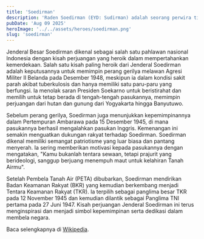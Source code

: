 ```yaml
---
title: 'Soedirman'
description: 'Raden Soedirman (EYD: Sudirman) adalah seorang perwira tinggi Indonesia selama Revolusi Nasional Indonesia. Ia sangat dihormati di Indonesia sebagai Panglima Besar pertama Tentara Nasional Indonesia dan secara resmi ditetapkan sebagai Pahlawan Nasional Indonesia pada tahun 1964.'
pubDate: 'Aug 09 2025'
heroImage: '../../assets/heroes/soedirman.png'
slug: 'soedirman'
---
```


Jenderal Besar Soedirman dikenal sebagai salah satu pahlawan nasional Indonesia
dengan kisah perjuangan yang heroik dalam mempertahankan kemerdekaan. Salah satu
kisah paling heroik dari Jenderal Soedirman adalah keputusannya untuk memimpin
perang gerilya melawan Agresi Militer II Belanda pada Desember 1948, meskipun ia
dalam kondisi sakit parah akibat tuberkulosis dan hanya memiliki satu paru-paru
yang berfungsi. Ia menolak saran Presiden Soekarno untuk beristirahat dan
memilih untuk tetap berada di tengah-tengah pasukannya, memimpin perjuangan dari
hutan dan gunung dari Yogyakarta hingga Banyutuwo.

Sebelum perang gerilya, Soedirman juga menunjukkan kepemimpinannya dalam
Pertempuran Ambarawa pada 15 Desember 1945, di mana pasukannya berhasil
mengalahkan pasukan Inggris. Kemenangan ini semakin menguatkan dukungan rakyat
terhadap Soedirman. Soedirman dikenal memiliki semangat patriotisme yang luar
biasa dan pantang menyerah. Ia sering memberikan motivasi kepada pasukannya
dengan mengatakan, "Kamu bukanlah tentara sewaan, tetapi prajurit yang
berideologi, sanggup berjuang menempuh maut untuk kelahiran Tanah Airmu".

Setelah Pembela Tanah Air (PETA) dibubarkan, Soedirman mendirikan Badan Keamanan
Rakyat (BKR) yang kemudian berkembang menjadi Tentara Keamanan Rakyat (TKR). Ia
terpilih sebagai panglima besar TKR pada 12 November 1945 dan kemudian dilantik
sebagai Panglima TNI pertama pada 27 Juni 1947. Kisah perjuangan Jenderal
Soedirman ini terus menginspirasi dan menjadi simbol kepemimpinan serta dedikasi
dalam membela negara.

Baca selengkapnya di [Wikipedia](https://id.wikipedia.org/wiki/Soedirman).
